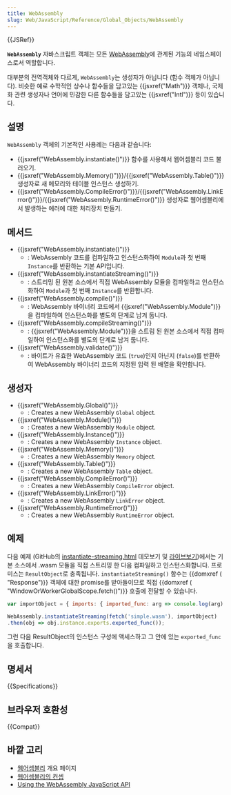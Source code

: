 ```yaml
---
title: WebAssembly
slug: Web/JavaScript/Reference/Global_Objects/WebAssembly
---
```

{{JSRef}}

**`WebAssembly`** 자바스크립트 객체는 모든 [WebAssembly](/ko/docs/WebAssembly)에 관계된 기능의 네임스페이스로서 역할합니다.

대부분의 전역객체와 다르게, `WebAssembly`는 생성자가 아닙니다 (함수 객체가 아닙니다). 비슷한 예로 수학적인 상수나 함수들을 담고있는 {{jsxref("Math")}} 객체나, 국제화 관련 생성자나 언어에 민감한 다른 함수들을 담고있는 {{jsxref("Intl")}} 등이 있습니다.

## 설명

`WebAssembly` 객체의 기본적인 사용례는 다음과 같습니다:

- {{jsxref("WebAssembly.instantiate()")}} 함수를 사용해서 웹어셈블리 코드 불러오기.
- {{jsxref("WebAssembly.Memory()")}}/{{jsxref("WebAssembly.Table()")}} 생성자로 새 메모리와 테이블 인스턴스 생성하기.
- {{jsxref("WebAssembly.CompileError()")}}/{{jsxref("WebAssembly.LinkError()")}}/{{jsxref("WebAssembly.RuntimeError()")}} 생성자로 웹어셈블리에서 발생하는 에러에 대한 처리장치 만들기.

## 메서드

- {{jsxref("WebAssembly.instantiate()")}}
  - : WebAssembly 코드를 컴파일하고 인스턴스화하여 `Module`과 첫 번째 `Instance`를 반환하는 기본 API입니다.
- {{jsxref("WebAssembly.instantiateStreaming()")}}
  - : 스트리밍 된 원본 소스에서 직접 WebAssembly 모듈을 컴파일하고 인스턴스화하여 `Module`과 첫 번째 `Instance`를 반환합니다.
- {{jsxref("WebAssembly.compile()")}}
  - : WebAssembly 바이너리 코드에서 {{jsxref("WebAssembly.Module")}}을 컴파일하여 인스턴스화를 별도의 단계로 남겨 둡니다.
- {{jsxref("WebAssembly.compileStreaming()")}}
  - : {{jsxref("WebAssembly.Module")}}을 스트림 된 원본 소스에서 직접 컴파일하여 인스턴스화를 별도의 단계로 남겨 둡니다.
- {{jsxref("WebAssembly.validate()")}}
  - : 바이트가 유효한 WebAssembly 코드 (`true`)인지 아닌지 (`false`)를 반환하여 WebAssembly 바이너리 코드의 지정된 입력 된 배열을 확인합니다.

## 생성자

- {{jsxref("WebAssembly.Global()")}}
  - : Creates a new WebAssembly `Global` object.
- {{jsxref("WebAssembly.Module()")}}
  - : Creates a new WebAssembly `Module` object.
- {{jsxref("WebAssembly.Instance()")}}
  - : Creates a new WebAssembly `Instance` object.
- {{jsxref("WebAssembly.Memory()")}}
  - : Creates a new WebAssembly `Memory` object.
- {{jsxref("WebAssembly.Table()")}}
  - : Creates a new WebAssembly `Table` object.
- {{jsxref("WebAssembly.CompileError()")}}
  - : Creates a new WebAssembly `CompileError` object.
- {{jsxref("WebAssembly.LinkError()")}}
  - : Creates a new WebAssembly `LinkError` object.
- {{jsxref("WebAssembly.RuntimeError()")}}
  - : Creates a new WebAssembly `RuntimeError` object.

## 예제

다음 예제 (GitHub의 [instantiate-streaming.html](https://github.com/mdn/webassembly-examples/blob/master/js-api-examples/instantiate-streaming.html) 데모보기 및 [라이브보기](https://mdn.github.io/webassembly-examples/js-api-examples/instantiate-streaming.html))에서는 기본 소스에서 .wasm 모듈을 직접 스트리밍 한 다음 컴파일하고 인스턴스화합니다. 프로미스는 `ResultObject`로 충족됩니다. `instantiateStreaming()` 함수는 {{domxref ( "Response")}} 객체에 대한 promise를 받아들이므로 직접 {{domxref ( "WindowOrWorkerGlobalScope.fetch()")}} 호출에 전달할 수 있습니다.

```js
var importObject = { imports: { imported_func: arg => console.log(arg) } };

WebAssembly.instantiateStreaming(fetch('simple.wasm'), importObject)
.then(obj => obj.instance.exports.exported_func());
```

그런 다음 ResultObject의 인스턴스 구성에 액세스하고 그 안에 있는 `exported_func`을 호출합니다.

## 명세서

{{Specifications}}

## 브라우저 호환성

{{Compat}}

## 바깥 고리

- [웹어셈블리](/ko/docs/WebAssembly) 개요 페이지
- [웹어셈블리의 컨셉](/ko/docs/WebAssembly/Concepts)
- [Using the WebAssembly JavaScript API](/ko/docs/WebAssembly/Using_the_JavaScript_API)
